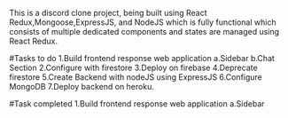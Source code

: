 This is a discord clone project,
being built using React Redux,Mongoose,ExpressJS, and NodeJS which is fully functional which consists of multiple dedicated components and states are managed using React Redux.

#Tasks to do
1.Build frontend response web application
a.Sidebar
b.Chat Section
2.Configure with firestore
3.Deploy on firebase
4.Deprecate firestore
5.Create Backend with nodeJS using ExpressJS
6.Configure MongoDB
7.Deploy backend on heroku.

#Task completed
1.Build frontend response web application
a.Sidebar
